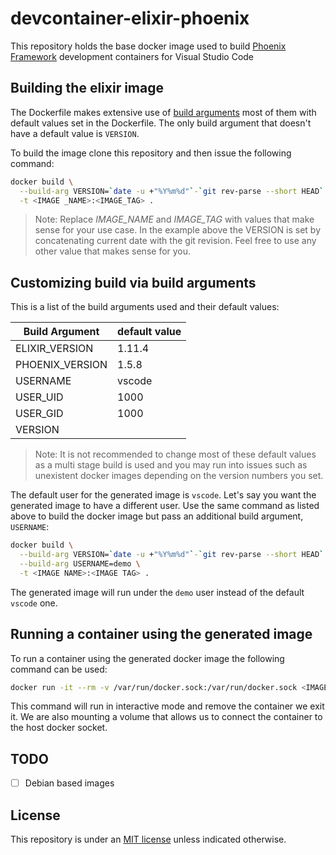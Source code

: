 # devcontainer-elixir-phoenix

This repository holds the base docker image used to build [Phoenix Framework](https://github.com/phoenixframework/phoenix) development containers for Visual Studio Code

## Building the elixir image

The Dockerfile makes extensive use of [build arguments](https://docs.docker.com/engine/reference/commandline/build/#set-build-time-variables---build-arg) most of them with default values set in the Dockerfile. The only build argument that doesn't have a default value is `VERSION`.

To build the image clone this repository and then issue the following command:

```sh
docker build \
  --build-arg VERSION=`date -u +"%Y%m%d"`-`git rev-parse --short HEAD` \
  -t <IMAGE _NAME>:<IMAGE_TAG> .
```

> Note: Replace _IMAGE_NAME_ and _IMAGE_TAG_ with values that make sense for your use case.
In the example above the VERSION is set by concatenating current date with the git revision. Feel free to use any other value that makes sense for you.

## Customizing build via build arguments

This is a list of the build arguments used and their default values:

| Build Argument | default value |
| -------------- | ------------- |
| ELIXIR_VERSION | 1.11.4 |
| PHOENIX_VERSION | 1.5.8 |
| USERNAME | vscode |
| USER_UID | 1000 |
| USER_GID | 1000 |
| VERSION | |

> Note: It is not recommended to change most of these default values as a multi stage build is used and you may run into issues such as unexistent docker images depending on the version numbers you set.

The default user for the generated image is `vscode`. Let's say you want the generated image to have a different user. Use the same command as listed above to build the docker image but pass an additional build argument, `USERNAME`:

```sh
docker build \
  --build-arg VERSION=`date -u +"%Y%m%d"`-`git rev-parse --short HEAD` \
  --build-arg USERNAME=demo \
  -t <IMAGE NAME>:<IMAGE TAG> .
```

The generated image will run under the `demo` user instead of the default `vscode` one.

## Running a container using the generated image

To run a container using the generated docker image the following command can be used:

```sh
docker run -it --rm -v /var/run/docker.sock:/var/run/docker.sock <IMAGE_ID>
```

This command will run in interactive mode and remove the container we exit it. We are also mounting a volume that allows us to connect the container to the host docker socket.

## TODO

- [ ] Debian based images

## License

This repository is under an [MIT license](https://github.com/pap/devcontainer-base/master/LICENSE) unless indicated otherwise.
